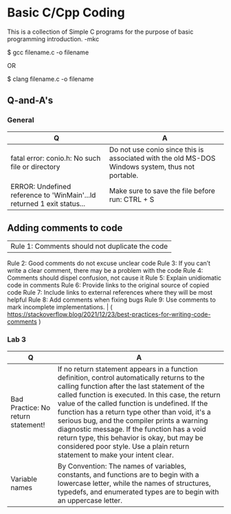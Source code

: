 # Basic C/Cpp Coding 

This is a collection of Simple C programs for the purpose of basic programming introduction.
                                                                                         -mkc

$ gcc filename.c -o filename

 OR

$ clang filename.c -o filename

## Q-and-A's

### General
| Q  | A |
| ------------- | ------------- |
| fatal error: conio.h: No such file or directory | Do not use conio since this is associated with the old MS-DOS Windows system, thus not portable.|
| ERROR: Undefined reference to 'WinMain'...ld returned 1 exit status...  | Make sure to save the file before run: CTRL + S |


## Adding comments to code
|  |
| ------------- |
| Rule 1: Comments should not duplicate the code 
Rule 2: Good comments do not excuse unclear code 
Rule 3: If you can’t write a clear comment, there may be a problem with the code
Rule 4: Comments should dispel confusion, not cause it
Rule 5: Explain unidiomatic code in comments
Rule 6: Provide links to the original source of copied code
Rule 7: Include links to external references where they will be most helpful 
Rule 8: Add comments when fixing bugs
Rule 9: Use comments to mark incomplete implementations.  |
( https://stackoverflow.blog/2021/12/23/best-practices-for-writing-code-comments ) 
### Lab 3

| Q  | A |
| ------------- | ------------- |
|Bad Practice: No return statement!| If no return statement appears in a function definition, control automatically returns to the calling function after the last statement of the called function is executed. In this case, the return value of the called function is undefined. If the function has a return type other than void, it's a serious bug, and the compiler prints a warning diagnostic message. If the function has a void return type, this behavior is okay, but may be considered poor style. Use a plain return statement to make your intent clear. |
|Variable names |By Convention: The names of variables, constants, and functions are to begin with a lowercase letter, while the names of structures, typedefs, and enumerated types are to begin with an uppercase letter.|